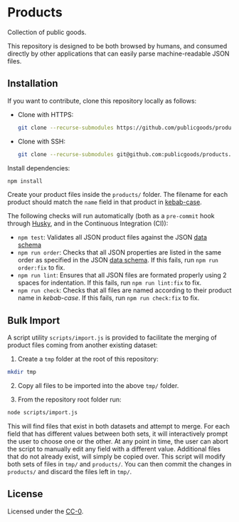 # Products

Collection of public goods.

This repository is designed to be both browsed by humans, and consumed directly by other applications that can easily parse machine-readable JSON files.

## Installation

If you want to contribute, clone this repository locally as follows:

* Clone with HTTPS:

	```bash
	git clone --recurse-submodules https://github.com/publicgoods/products.git
	```

* Clone with SSH:

	```bash
	git clone --recurse-submodules git@github.com:publicgoods/products.git
	```

Install dependencies:

```bash
npm install
```

Create your product files inside the `products/` folder. The filename for each product should match the `name` field in that product in [kebab-case](https://wiki.c2.com/?KebabCase). 

The following checks will run automatically (both as a `pre-commit` hook through [Husky](https://github.com/typicode/husky), and in the Continuous Integration (CI)):

* `npm test`: Validates all JSON product files against the JSON [data schema](https://github.com/publicgoods/data-schema/blob/master/product-schema.json)
* `npm run order`: Checks that all JSON properties are listed in the same order as specified in the JSON [data schema](https://github.com/publicgoods/data-schema/blob/master/product-schema.json). If this fails, run `npm run order:fix` to fix.
* `npm run lint`: Ensures that all JSON files are formated properly using 2 spaces for indentation. If this fails, run `npm run lint:fix` to fix.
* `npm run check`: Checks that all files are named according to their product name in *kebab-case*. If this fails, run `npm run check:fix` to fix.


## Bulk Import

A script utility `scripts/import.js` is provided to facilitate the merging of product files coming from another existing dataset:

1. Create a `tmp` folder at the root of this repository:

```bash
mkdir tmp
```

2. Copy all files to be imported into the above `tmp/` folder.

3. From the repository root folder run:

```bash
node scripts/import.js
```

This will find files that exist in both datasets and attempt to merge. For each field that has different values between both sets, it will interactively prompt the user to choose one or the other. At any point in time, the user can abort the script to manually edit any field with a different value. Additional files that do not already exist, will simply be copied over. This script will modify both sets of files in `tmp/` and `products/`. You can then commit the changes in `products/` and discard the files left in `tmp/`.

## License

Licensed under the [CC-0](LICENSE).

